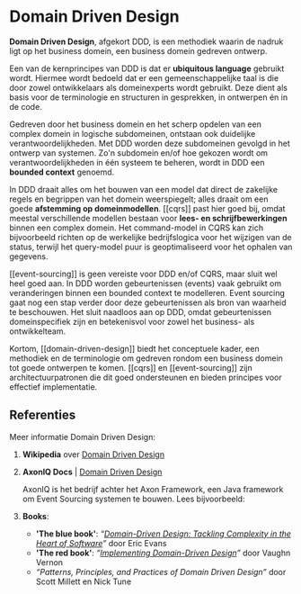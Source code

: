 # Domain Driven Design

**Domain Driven Design**, afgekort DDD, is een methodiek waarin de nadruk ligt op het business domein, een business
domein gedreven ontwerp.

Een van de kernprincipes van DDD is dat er **ubiquitous language** gebruikt wordt. Hiermee wordt bedoeld dat er een
gemeenschappelijke taal is die door zowel ontwikkelaars als domeinexperts wordt gebruikt. Deze dient als basis voor de
terminologie en structuren in gesprekken, in ontwerpen én in de code.

Gedreven door het business domein en het scherp opdelen van een complex domein in logische subdomeinen, ontstaan ook
duidelijke verantwoordelijkheden. Met DDD worden deze subdomeinen gevolgd in het ontwerp van systemen. Zo'n subdomein
en/of hoe gekozen wordt om verantwoordelijkheden in één systeem te beheren, wordt in DDD een **bounded context**
genoemd.

In DDD draait alles om het bouwen van een model dat direct de zakelijke regels en begrippen van het domein weerspiegelt;
alles draait om een goede **afstemming op domeinmodellen**. [[cqrs]] past hier goed bij, omdat meestal verschillende
modellen bestaan voor **lees- en schrijfbewerkingen** binnen een complex domein. Het command-model in CQRS kan zich
bijvoorbeeld richten op de werkelijke bedrijfslogica voor het wijzigen van de status, terwijl het query-model puur is
geoptimaliseerd voor het ophalen van gegevens.

[[event-sourcing]] is geen vereiste voor DDD en/of CQRS, maar sluit wel heel goed aan. In DDD worden gebeurtenissen
(events) vaak gebruikt om veranderingen binnen een bounded context te modelleren. Event sourcing gaat nog een stap
verder door deze gebeurtenissen als bron van waarheid te beschouwen. Het sluit naadloos aan op DDD, omdat gebeurtenissen
domeinspecifiek zijn en betekenisvol voor zowel het business- als ontwikkelteam.

Kortom, [[domain-driven-design]] biedt het conceptuele kader, een methodiek en de terminologie om gedreven rondom een
business domein tot goede ontwerpen te komen. [[cqrs]] en [[event-sourcing]] zijn architectuurpatronen die dit goed
ondersteunen en bieden principes voor effectief implementatie.

## Referenties

Meer informatie Domain Driven Design:

1. **Wikipedia** over [Domain Driven Design](https://en.wikipedia.org/wiki/Domain-driven_design)

2. **AxonIQ Docs** | [Domain Driven Design](https://www.axoniq.io/concepts/domain-driven-design)

    AxonIQ is het bedrijf achter het Axon Framework, een Java framework om Event Sourcing systemen te
   bouwen. Lees bijvoorbeeld:

3. **Books**:

   - <span id="the-blue-book" >**'The blue book'**</span>: _“[Domain-Driven Design: Tackling Complexity in the Heart of Software](https://www.domainlanguage.com/ddd/blue-book/)”_ door
     Eric Evans
   - <span id="the-red-book" >**'The red book'**</span>: _“[Implementing Domain-Driven
     Design](https://www.dddcommunity.org/book/implementing-domain-driven-design-by-vaughn-vernon/)”_
     door Vaughn Vernon
   - _“Patterns, Principles, and Practices of Domain Driven Design”_ door Scott Millett en Nick Tune

